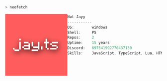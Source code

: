 ```bash
> neofetch
```

<img src="Pfp.png" align="left" width=200>

```cs
Not-Jayy
-----------
OS:        windows
Shell:     PS
Repos:     2
Uptime:    15 years
Discord:   697541992770437130
Skills:    JavaScript, TypeScript, Lua, HTML, CSS, NodeJS, Bash, VSCode
```
